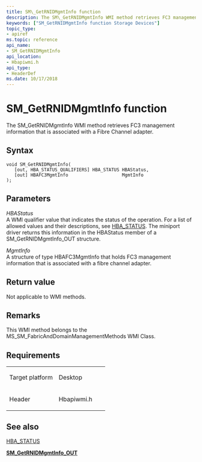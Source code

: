 ```yaml
---
title: SM\_GetRNIDMgmtInfo function
description: The SM\_GetRNIDMgmtInfo WMI method retrieves FC3 management information that is associated with a Fibre Channel adapter.
keywords: ["SM_GetRNIDMgmtInfo function Storage Devices"]
topic_type:
- apiref
ms.topic: reference
api_name:
- SM_GetRNIDMgmtInfo
api_location:
- Hbapiwmi.h
api_type:
- HeaderDef
ms.date: 10/17/2018
---
```


# SM\_GetRNIDMgmtInfo function


The SM\_GetRNIDMgmtInfo WMI method retrieves FC3 management information that is associated with a Fibre Channel adapter.

## Syntax

```ManagedCPlusPlus
void SM_GetRNIDMgmtInfo(
   [out, HBA_STATUS_QUALIFIERS] HBA_STATUS HBAStatus,
   [out] HBAFC3MgmtInfo                    MgmtInfo
);
```

## Parameters

*HBAStatus*   
A WMI qualifier value that indicates the status of the operation. For a list of allowed values and their descriptions, see [HBA\_STATUS](hba-status.md). The miniport driver returns this information in the HBAStatus member of a SM\_GetRNIDMgmtInfo\_OUT structure.

*MgmtInfo*   
A structure of type HBAFC3MgmtInfo that holds FC3 management information that is associated with a fibre channel adapter.

## Return value

Not applicable to WMI methods.

## Remarks

This WMI method belongs to the MS\_SM\_FabricAndDomainManagementMethods WMI Class.

## Requirements

<table>
<colgroup>
<col width="50%" />
<col width="50%" />
</colgroup>
<tbody>
<tr class="odd">
<td align="left"><p>Target platform</p></td>
<td align="left">Desktop</td>
</tr>
<tr class="even">
<td align="left"><p>Header</p></td>
<td align="left">Hbapiwmi.h</td>
</tr>
</tbody>
</table>

## <span id="see_also"></span>See also


[HBA\_STATUS](hba-status.md)

[**SM\_GetRNIDMgmtInfo\_OUT**](/windows-hardware/drivers/ddi/hbapiwmi/ns-hbapiwmi-_sm_getrnidmgmtinfo_out)

 


